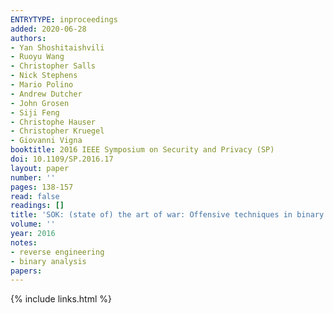```yaml
---
ENTRYTYPE: inproceedings
added: 2020-06-28
authors:
- Yan Shoshitaishvili
- Ruoyu Wang
- Christopher Salls
- Nick Stephens
- Mario Polino
- Andrew Dutcher
- John Grosen
- Siji Feng
- Christophe Hauser
- Christopher Kruegel
- Giovanni Vigna
booktitle: 2016 IEEE Symposium on Security and Privacy (SP)
doi: 10.1109/SP.2016.17
layout: paper
number: ''
pages: 138-157
read: false
readings: []
title: 'SOK: (state of) the art of war: Offensive techniques in binary analysis'
volume: ''
year: 2016
notes:
- reverse engineering
- binary analysis
papers:
---
```

{% include links.html %}
